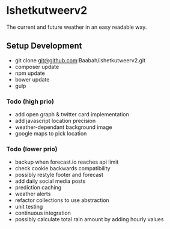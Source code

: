 Ishetkutweerv2
========================
The current and future weather in an easy readable way.

## Setup Development

* git clone git@github.com:Baabah/ishetkutweerv2.git
* composer update
* npm update
* bower update
* gulp

### Todo (high prio)
* add open graph & twitter card implementation
* add javascript location precision
* weather-dependant background image
* google maps to pick location

### Todo (lower prio)
* backup when forecast.io reaches api limit
* check cookie backwards compatibility
* possibly restyle footer and forecast
* add daily social media posts
* prediction caching
* weather alerts
* refactor collections to use abstraction
* unit testing
* continuous integration
* possibly calculate total rain amount by adding hourly values